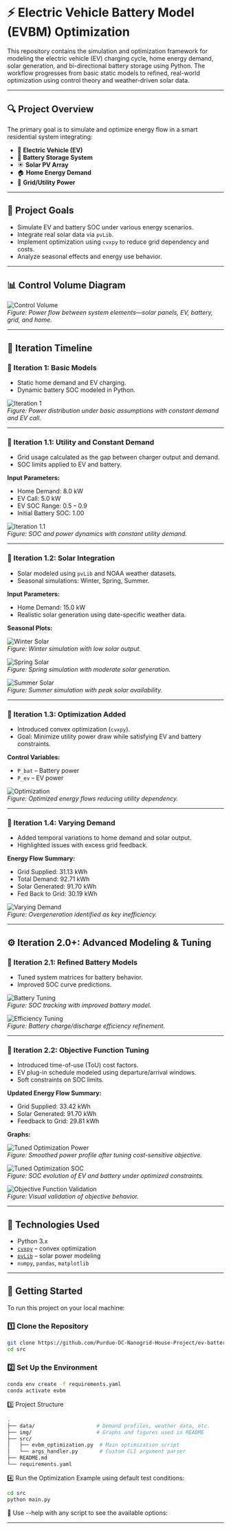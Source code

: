 # ⚡ Electric Vehicle Battery Model (EVBM) Optimization

This repository contains the simulation and optimization framework for modeling the electric vehicle (EV) charging cycle, home energy demand, solar generation, and bi-directional battery storage using Python. The workflow progresses from basic static models to refined, real-world optimization using control theory and weather-driven solar data.

---

## 🔍 Project Overview

The primary goal is to simulate and optimize energy flow in a smart residential system integrating:

- 🚗 **Electric Vehicle (EV)**
- 🔋 **Battery Storage System**
- ☀️ **Solar PV Array**
- 🏠 **Home Energy Demand**
- 🔌 **Grid/Utility Power**

---

## 🎯 Project Goals

- Simulate EV and battery SOC under various energy scenarios.
- Integrate real solar data via `pvLib`.
- Implement optimization using `cvxpy` to reduce grid dependency and costs.
- Analyze seasonal effects and energy use behavior.

---

## 📊 Control Volume Diagram

![Control Volume](img/control_volume.png)  
*Figure: Power flow between system elements—solar panels, EV, battery, grid, and home.*

---

## 🔁 Iteration Timeline

### 🔹 Iteration 1: Basic Models

- Static home demand and EV charging.
- Dynamic battery SOC modeled in Python.

![Iteration 1](img/iteration1_basic_model.png)  
*Figure: Power distribution under basic assumptions with constant demand and EV call.*

---

### 🔹 Iteration 1.1: Utility and Constant Demand

- Grid usage calculated as the gap between charger output and demand.
- SOC limits applied to EV and battery.

**Input Parameters:**

- Home Demand: 8.0 kW  
- EV Call: 5.0 kW  
- EV SOC Range: 0.5 – 0.9  
- Initial Battery SOC: 1.00  

![Iteration 1.1](img/iteration1_1_result.png)  
*Figure: SOC and power dynamics with constant utility demand.*

---

### 🔹 Iteration 1.2: Solar Integration

- Solar modeled using `pvLib` and NOAA weather datasets.
- Seasonal simulations: Winter, Spring, Summer.

**Input Parameters:**

- Home Demand: 15.0 kW  
- Realistic solar generation using date-specific weather data.

**Seasonal Plots:**

![Winter Solar](img/iteration1_2_winter.png)  
*Figure: Winter simulation with low solar output.*

![Spring Solar](img/iteration1_2_spring.png)  
*Figure: Spring simulation with moderate solar generation.*

![Summer Solar](img/iteration1_2_summer.png)  
*Figure: Summer simulation with peak solar availability.*

---

### 🔹 Iteration 1.3: Optimization Added

- Introduced convex optimization (`cvxpy`).
- Goal: Minimize utility power draw while satisfying EV and battery constraints.

**Control Variables:**  
- `P_bat` – Battery power  
- `P_ev` – EV power

![Optimization](img/iteration1_3.png)  
*Figure: Optimized energy flows reducing utility dependency.*

---

### 🔹 Iteration 1.4: Varying Demand

- Added temporal variations to home demand and solar output.
- Highlighted issues with excess grid feedback.

**Energy Flow Summary:**

- Grid Supplied: 31.13 kWh  
- Total Demand: 92.71 kWh  
- Solar Generated: 91.70 kWh  
- Fed Back to Grid: 30.19 kWh  

![Varying Demand](img/iteration1_4.png)  
*Figure: Overgeneration identified as key inefficiency.*

---

## ⚙️ Iteration 2.0+: Advanced Modeling & Tuning

### 🔹 Iteration 2.1: Refined Battery Models

- Tuned system matrices for battery behavior.
- Improved SOC curve predictions.

![Battery Tuning](img/iteration2_1_tuned_models.png)  
*Figure: SOC tracking with improved battery model.*

![Efficiency Tuning](img/iteration2_1_tuned_eff.png)  
*Figure: Battery charge/discharge efficiency refinement.*

---

### 🔹 Iteration 2.2: Objective Function Tuning

- Introduced time-of-use (ToU) cost factors.
- EV plug-in schedule modeled using departure/arrival windows.
- Soft constraints on SOC limits.

**Updated Energy Flow Summary:**

- Grid Supplied: 33.42 kWh  
- Solar Generated: 91.70 kWh  
- Feedback to Grid: 29.81 kWh  

**Graphs:**

![Tuned Optimization Power](img/iteration2_2_optimized_power.png)  
*Figure: Smoothed power profile after tuning cost-sensitive objective.*

![Tuned Optimization SOC](img/iteration2_2_optimized_soc.png)  
*Figure: SOC evolution of EV and battery under optimized constraints.*

![Objective Function Validation](img/iteration2_2_objective_func.png)  
*Figure: Visual validation of objective behavior.*

---

## 🧠 Technologies Used

- Python 3.x  
- [`cvxpy`](https://www.cvxpy.org/) – convex optimization  
- [`pvLib`](https://pvlib-python.readthedocs.io/) – solar power modeling  
- `numpy`, `pandas`, `matplotlib`

---

## 🚀 Getting Started

To run this project on your local machine:

### 1️⃣ Clone the Repository
```bash
git clone https://github.com/Purdue-DC-Nanogrid-House-Project/ev-battery-model.git
cd src
```

### 2️⃣ Set Up the Environment
```bash
conda env create -f requirements.yaml
conda activate evbm
```

3️⃣ Project Structure
```bash
.
├── data/                    # Demand profiles, weather data, etc.
├── img/                     # Graphs and figures used in README
├── src/
│   ├── evbm_optimization.py  # Main optimization script
│   └── args_handler.py       # Custom CLI argument parser
├── README.md
└── requirements.yaml
```

4️⃣ Run the Optimization
Example using default test conditions:

```bash
cd src
python main.py
```

📌 Use --help with any script to see the available options:

---
